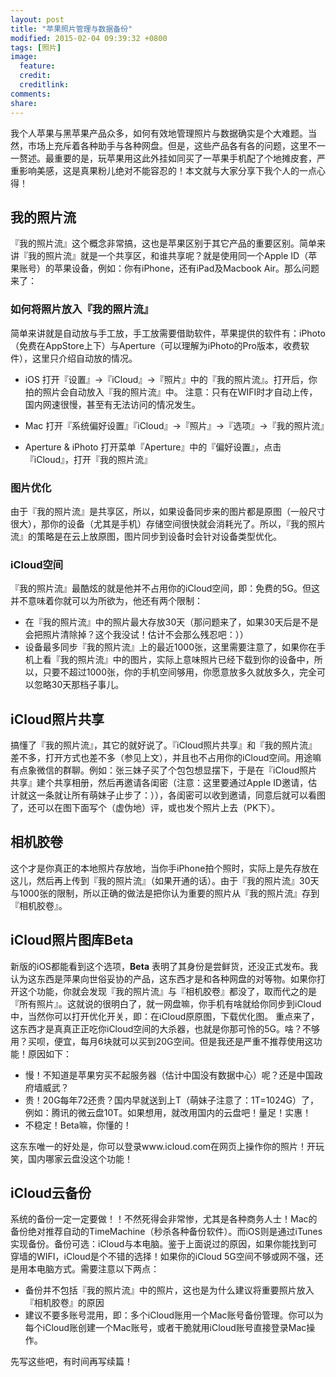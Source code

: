 ```yaml
---
layout: post
title: "苹果照片管理与数据备份"
modified: 2015-02-04 09:39:32 +0800
tags: [照片]
image:
  feature: 
  credit: 
  creditlink: 
comments: 
share: 
---
```

我个人苹果与黑苹果产品众多，如何有效地管理照片与数据确实是个大难题。当然，市场上充斥着各种助手与各种网盘。但是，这些产品各有各的问题，这里不一一赘述。最重要的是，玩苹果用这此外挂如同买了一苹果手机配了个地摊皮套，严重影响美感，这是真果粉儿绝对不能容忍的！本文就与大家分享下我个人的一点心得！

## 我的照片流
『我的照片流』这个概念非常搞，这也是苹果区别于其它产品的重要区别。简单来讲『我的照片流』就是一个共享区，和谁共享呢？就是使用同一个Apple ID（苹果账号）的苹果设备，例如：你有iPhone，还有iPad及Macbook Air。那么问题来了：

### 如何将照片放入『我的照片流』

简单来讲就是自动放与手工放，手工放需要借助软件，苹果提供的软件有：iPhoto（免费在AppStore上下）与Aperture（可以理解为iPhoto的Pro版本，收费软件），这里只介绍自动放的情况。

- iOS
打开『设置』->『iCloud』->『照片』中的『我的照片流』。打开后，你拍的照片会自动放入『我的照片流』中。
注意：只有在WIFI时才自动上传，国内网速很慢，甚至有无法访问的情况发生。

- Mac
打开『系统偏好设置』『iCloud』->『照片』->『选项』->『我的照片流』

- Aperture & iPhoto
打开菜单『Aperture』中的『偏好设置』，点击『iCloud』，打开『我的照片流』

### 图片优化
由于『我的照片流』是共享区，所以，如果设备同步来的图片都是原图（一般尺寸很大），那你的设备（尤其是手机）存储空间很快就会消耗光了。所以，『我的照片流』的策略是在云上放原图，图片同步到设备时会针对设备类型优化。

### iCloud空间
『我的照片流』最酷炫的就是他并不占用你的iCloud空间，即：免费的5G。但这并不意味着你就可以为所欲为，他还有两个限制：

- 在『我的照片流』中的照片最大存放30天（那问题来了，如果30天后是不是会把照片清除掉？这个我没试！估计不会那么残忍吧：））
- 设备最多同步『我的照片流』上的最近1000张，这里需要注意了，如果你在手机上看『我的照片流』中的图片，实际上意味照片已经下载到你的设备中，所以，只要不超过1000张，你的手机空间够用，你愿意放多久就放多久，完全可以忽略30天那档子事儿。

## iCloud照片共享
搞懂了『我的照片流』，其它的就好说了。『iCloud照片共享』和『我的照片流』差不多，打开方式也差不多（参见上文），并且也不占用你的iCloud空间。用途嘛有点象微信的群聊。例如：张三妹子买了个包包想显摆下，于是在『iCloud照片共享』建个共享相册，然后再邀请各闺密（注意：这里要通过Apple ID邀请，估计就这一条就让所有萌妹子止步了：）），各闺密可以收到邀请，同意后就可以看图了，还可以在图下面写个（虚伪地）评，或也发个照片上去（PK下）。

## 相机胶卷
这个才是你真正的本地照片存放地，当你手iPhone拍个照时，实际上是先存放在这儿，然后再上传到『我的照片流』（如果开通的话）。由于『我的照片流』30天与1000张的限制，所以正确的做法是把你认为重要的照片从『我的照片流』存到『相机胶卷』。

## iCloud照片图库Beta
新版的iOS都能看到这个选项，**Beta** 表明了其身份是尝鲜货，还没正式发布。我认为这东西是萍果向世俗妥协的产品，这东西才是和各种网盘的对等物。如果你打开这个功能，你就会发现『我的照片流』与『相机胶卷』都没了，取而代之的是『所有照片』。这就说的很明白了，就一网盘嘛，你手机有啥就给你同步到iCloud中，当然你可以打开优化开关，即：在iCloud原原图，下载优化图。
重点来了，这东西才是真真正正吃你iCloud空间的大杀器，也就是你那可怜的5G。啥？不够用？买呗，便宜，每月6块就可以买到20G空间。但是我还是严重不推荐使用这功能！原因如下：

- 慢！不知道是苹果穷买不起服务器（估计中国没有数据中心）呢？还是中国政府墙威武？
- 贵！20G每年72还贵？国内早就送到上T（萌妹子注意了：1T=1024G）了，例如：腾讯的微云盘10T。如果想用，就改用国内的云盘吧！量足！实惠！
- 不稳定！Beta嘛，你懂的！

这东东唯一的好处是，你可以登录www.icloud.com在网页上操作你的照片！开玩笑，国内哪家云盘没这个功能！

## iCloud云备份
系统的备份一定一定要做！！不然死得会非常惨，尤其是各种商务人士！Mac的备份绝对推荐自动的TimeMachine（秒杀各种备份软件）。而iOS则是通过iTunes实现备份。备份可选：iCloud与本电脑。鉴于上面说过的原因，如果你能找到可穿墙的WIFI，iCloud是个不错的选择！如果你的iCloud 5G空间不够或网不强，还是用本电脑方式。需要注意以下两点：

- 备份并不包括『我的照片流』中的照片，这也是为什么建议将重要照片放入『相机胶卷』的原因
- 建议不要多账号混用，即：多个iCloud账用一个Mac账号备份管理。你可以为每个iCloud账创建一个Mac账号，或者干脆就用iCloud账号直接登录Mac操作。

先写这些吧，有时间再写续篇！